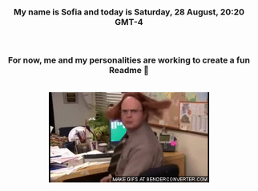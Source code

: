 


<div align="center">
<h3 >My name is Sofia and today is Saturday, 28 August, 20:20 GMT-4</h3><br>
<h3 >For now, me and my personalities are working to create a fun Readme 👋
</h3><br>
<img src='img/dwight.gif' alt='working...'/>
</div>
